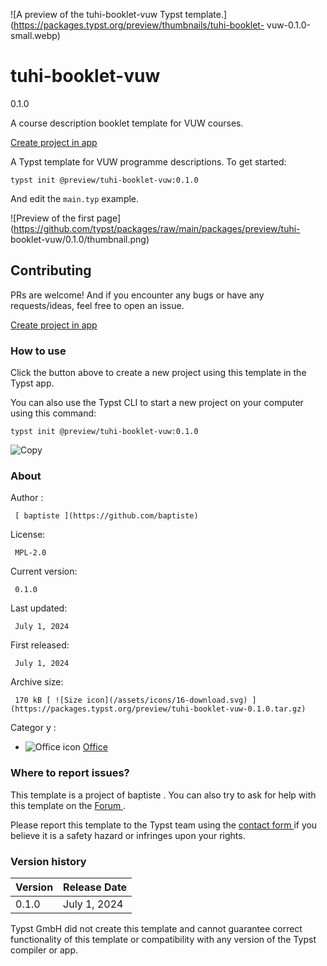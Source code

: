 ![A preview of the tuhi-booklet-vuw Typst
template.](https://packages.typst.org/preview/thumbnails/tuhi-booklet-
vuw-0.1.0-small.webp)

#  tuhi-booklet-vuw

0.1.0

A course description booklet template for VUW courses.

[ Create project in app ](/app?template=tuhi-booklet-vuw&version=0.1.0)

A Typst template for VUW programme descriptions. To get started:

    
    
    typst init @preview/tuhi-booklet-vuw:0.1.0
    

And edit the ` main.typ ` example.

![Preview of the first
page](https://github.com/typst/packages/raw/main/packages/preview/tuhi-
booklet-vuw/0.1.0/thumbnail.png)

##  Contributing

PRs are welcome! And if you encounter any bugs or have any requests/ideas,
feel free to open an issue.

[ Create project in app ](/app?template=tuhi-booklet-vuw&version=0.1.0)

###  How to use

Click the button above to create a new project using this template in the
Typst app.

You can also use the Typst CLI to start a new project on your computer using
this command:

    
    
    typst init @preview/tuhi-booklet-vuw:0.1.0

![Copy](/assets/icons/16-copy.svg)

###  About

Author  :

     [ baptiste ](https://github.com/baptiste)
License:

     MPL-2.0 
Current version:

     0.1.0 
Last updated:

     July 1, 2024 
First released:

     July 1, 2024 
Archive size:

     170 kB [ ![Size icon](/assets/icons/16-download.svg) ](https://packages.typst.org/preview/tuhi-booklet-vuw-0.1.0.tar.gz)
Categor  y  :

    

  * ![Office icon](/assets/icons/16-envelope.svg) [ Office ](https://typst.app/universe/search/?category=office)

###  Where to report issues?

This  template  is a project of  baptiste  .  You can also try to ask for help
with this  template  on the  [ Forum ](https://forum.typst.app) .

Please report this  template  to the Typst team using the  [ contact form
](https://typst.app/contact) if you believe it is a safety hazard or infringes
upon your rights.

###  Version history

Version  |  Release Date   
---|---  
0.1.0  |  July 1, 2024   
  
Typst GmbH did not create this  template  and cannot guarantee correct
functionality of this  template  or compatibility with any version of the
Typst compiler or app.

